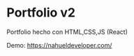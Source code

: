 <h1> Portfolio v2 </h1>
Portfolio hecho con HTML,CSS,JS (React)

Demo: https://nahueldeveloper.com/
